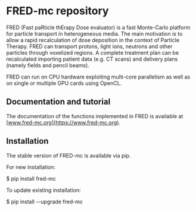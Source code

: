 FRED-mc repository
==================

FRED (Fast paRticle thErapy Dose evaluator) is a fast Monte-Carlo platform for particle transport in heterogeneous media. The main motivation is to allow a rapid recalculation of dose deposition in the context of Particle Therapy. FRED can transport protons, light ions, neutrons and other particles through voxelized regions. A complete treatment plan can be recalculated importing patient data (e.g. CT scans) and delivery plans (namely fields and pencil beams).

FRED can run on CPU hardware exploiting multi-core parallelism as well as on single or multiple GPU cards using OpenCL.

Documentation and tutorial
----------------------------
The documentation of the functions implemented in FRED is available at [www.fred-mc.org](https://www.fred-mc.org).


Installation
----------------------------
The stable version of FRED-mc is available via pip.

For new installation:

  $ pip install fred-mc

To update existing installation:

$ pip install --upgrade fred-mc

